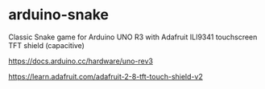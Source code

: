 # arduino-snake

Classic Snake game for Arduino UNO R3 with Adafruit ILI9341 touchscreen TFT shield (capacitive)

https://docs.arduino.cc/hardware/uno-rev3

https://learn.adafruit.com/adafruit-2-8-tft-touch-shield-v2
